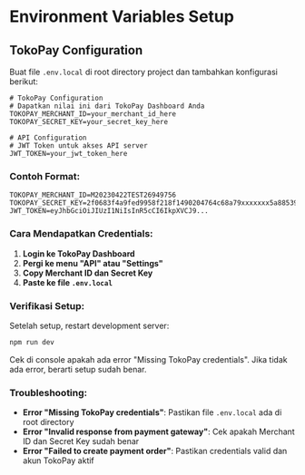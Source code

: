 # Environment Variables Setup

## TokoPay Configuration

Buat file `.env.local` di root directory project dan tambahkan konfigurasi berikut:

```env
# TokoPay Configuration
# Dapatkan nilai ini dari TokoPay Dashboard Anda
TOKOPAY_MERCHANT_ID=your_merchant_id_here
TOKOPAY_SECRET_KEY=your_secret_key_here

# API Configuration
# JWT Token untuk akses API server
JWT_TOKEN=your_jwt_token_here
```

### Contoh Format:

```env
TOKOPAY_MERCHANT_ID=M20230422TEST26949756
TOKOPAY_SECRET_KEY=2f0683f4a9fed9958f218f1490204764c68a79xxxxxxx5a88539559dea74ce
JWT_TOKEN=eyJhbGciOiJIUzI1NiIsInR5cCI6IkpXVCJ9...
```

### Cara Mendapatkan Credentials:

1. **Login ke TokoPay Dashboard**
2. **Pergi ke menu "API" atau "Settings"**
3. **Copy Merchant ID dan Secret Key**
4. **Paste ke file `.env.local`**

### Verifikasi Setup:

Setelah setup, restart development server:

```bash
npm run dev
```

Cek di console apakah ada error "Missing TokoPay credentials". Jika tidak ada error, berarti setup sudah benar.

### Troubleshooting:

-  **Error "Missing TokoPay credentials"**: Pastikan file `.env.local` ada di root directory
-  **Error "Invalid response from payment gateway"**: Cek apakah Merchant ID dan Secret Key sudah benar
-  **Error "Failed to create payment order"**: Pastikan credentials valid dan akun TokoPay aktif
